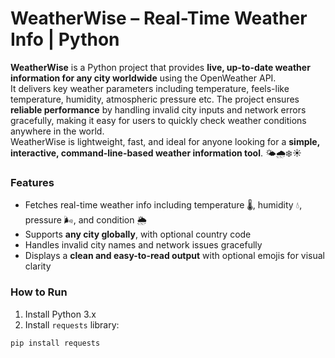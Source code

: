 # WeatherWise – Real-Time Weather Info | Python

**WeatherWise** is a Python project that provides **live, up-to-date weather information for any city worldwide** using the OpenWeather API.  
It delivers key weather parameters including temperature, feels-like temperature, humidity, atmospheric pressure etc.
The project ensures **reliable performance** by handling invalid city inputs and network errors gracefully, making it easy for users to quickly check weather conditions anywhere in the world.  
WeatherWise is lightweight, fast, and ideal for anyone looking for a **simple, interactive, command-line-based weather information tool**. 🌤️🌧️❄️☀️

### Features
- Fetches real-time weather info including temperature 🌡️, humidity 💧, pressure 🌬️, and condition 🌦️  
- Supports **any city globally**, with optional country code
- Handles invalid city names and network issues gracefully  
- Displays a **clean and easy-to-read output** with optional emojis for visual clarity  

### How to Run
1. Install Python 3.x  
2. Install `requests` library:

```bash
pip install requests
